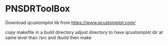 # PNSDRToolBox
Download qcustomplot lib from https://www.qcustomplot.com/

copy makefile in a build directory
adjust directory to have qcustomplot dir at same level than /src and /build
then make
